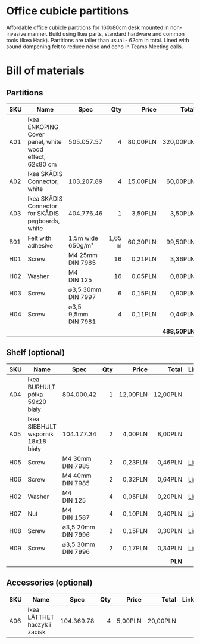 # Office cubicle partitions

Affordable office cubicle partitions for 160x80cm desk mounted in non-invasive manner. Build using Ikea parts, standard hardware and common tools (Ikea Hack). Partitions are taller than usual - 62cm in total. Lined with sound dampening felt to reduce noise and echo in Teams Meeting calls.

# Bill of materials

## Partitions

| SKU | Name                                                   | Spec                                              | Qty    | Price     | Total      | Link |
| --- | ------------------------------------------------------ | ------------------------------------------------- | ------:| ---------:| ----------:| ---- |
| A01 | Ikea ENKÖPING Cover panel, white wood effect, 62x80 cm | 505.057.57                                        | 4      | 80,00PLN  | 320,00PLN  | [Link](https://www.ikea.com/pl/pl/p/enkoeping-panel-maskujacy-bialy-imitacja-drewna-50505757/) |
| A02 | Ikea SKÅDIS Connector, white                           | 103.207.89                                        | 4      | 15,00PLN  | 60,00PLN   | [Link](https://www.ikea.com/pl/pl/p/skadis-zlacze-bialy-10320789/) |
| A03 | Ikea SKÅDIS Connector for SKÅDIS pegboards, white      | 404.776.46                                        | 1      | 3,50PLN   | 3,50PLN    | [Link](https://www.ikea.com/pl/pl/p/skadis-lacznik-do-tablic-narz-skadis-bialy-40477646/) |
| B01 | Felt with adhesive                                     | 1,5m wide<br/>650g/m²                             | 1,65 m | 60,30PLN  | 99,50PLN   | [Link](https://allegro.pl/oferta/filc-samoprzylepny-szary-4-5mm-650g-sztywny-ladny-8577845682) |
| H01 | Screw                                                  | M4 25mm<br/>DIN 7985                              | 16     | 0,21PLN   | 3,36PLN    | [Link](https://www.art-nierdzewne.pl/din-7985/925-wkret-m-4x25-din-7985-a2-walcowy-nierdzewny-krzyzak.html) |
| H02 | Washer                                                 | M4<br/>DIN 125                                    | 16     | 0,05PLN   | 0,80PLN    | [Link](https://www.art-nierdzewne.pl/din-125-plaska/42-m4-din-125-a2-podkladka-plaska-nierdzewna.html) |
| H03 | Screw                                                  | ⌀3,5 30mm<br/>DIN 7997                            | 6      | 0,15PLN   | 0,90PLN    | [Link](https://www.art-nierdzewne.pl/din-7997-stozkowy-pg/1076-wkret-do-drewna-3-5x30-din-7997-a2-stozkowy-nierdzewny-krzyzak.html) |
| H04 | Screw                                                  | ⌀3,5 9,5mm<br/>DIN 7981                           | 4      | 0,11PLN   | 0,44PLN    | [Link](https://www.art-nierdzewne.pl/din-7981/1145-blachowkret-3-5x9-5-din-7981-a2-walcowy-nierdzewny-krzyzak.html) |
|     |                                                        |                                                   |        |           | **488,50PLN** |   |
 
## Shelf (optional)

| SKU | Name                                                   | Spec                                              | Qty    | Price     | Total      | Link |
| --- | ------------------------------------------------------ | ------------------------------------------------- | ------:| ---------:| ----------:| ---- |
| A04 | Ikea BURHULT półka 59x20 biały                         | 804.000.42                                        | 1      | 12,00PLN  | 12,00PLN   |      |
| A05 | Ikea SIBBHULT wspornik 18x18 biały                     | 104.177.34                                        | 2      | 4,00PLN   | 8,00PLN    |      |
| H05 | Screw                                                  | M4 30mm<br/>DIN 7985                              | 2      | 0,23PLN   | 0,46PLN    | [Link](https://www.art-nierdzewne.pl/din-7985/926-wkret-m-4x30-din-7985-a2-walcowy-nierdzewny-krzyzak.html) |
| H06 | Screw                                                  | M4 40mm<br/>DIN 7985                              | 2      | 0,32PLN   | 0,64PLN    | [Link](https://www.art-nierdzewne.pl/din-7985/928-wkret-m-4x40-din-7985-a2-walcowy-nierdzewny-krzyzak.html) |
| H02 | Washer                                                 | M4<br/>DIN 125                                    | 4      | 0,05PLN   | 0,20PLN    | [Link](https://www.art-nierdzewne.pl/din-125-plaska/42-m4-din-125-a2-podkladka-plaska-nierdzewna.html) |
| H07 | Nut                                                    | M4<br/>DIN 1587                                   | 4      | 0,10PLN   | 0,40PLN    | [Link](https://www.art-nierdzewne.pl/din-1587-kolpakowa/77-m4-din-1587-a2-nakretka-kolpakowa-nierdzewna.html) |
| H08 | Screw                                                  | ⌀3,5 20mm<br/>DIN 7996                            | 2      | 0,15PLN   | 0,30PLN    | [Link](https://www.art-nierdzewne.pl/din-7996-grzybkowy/1563-wkret-do-drewna-3-5x20-din-7996-a2-grzybkowy-nierdzewny-krzyzak.html) |
| H09 | Screw                                                  | ⌀3,5 30mm<br/>DIN 7996                            | 2      | 0,17PLN   | 0,34PLN    | [Link](https://www.art-nierdzewne.pl/din-7996-grzybkowy/1564-wkret-do-drewna-3-5x30-din-7996-a2-grzybkowy-nierdzewny-krzyzak.html) |
|     |                                                        |                                                   |        |           | **PLN** |   |

## Accessories (optional)

| SKU | Name                                                   | Spec                                              | Qty    | Price     | Total      | Link |
| --- | ------------------------------------------------------ | ------------------------------------------------- | ------:| ---------:| ----------:| ---- |
| A06 | Ikea LÄTTHET haczyk i zacisk                           | 104.369.78                                        | 4      | 5,00PLN   | 20,00PLN   |      |

